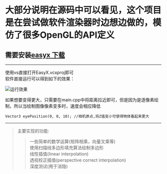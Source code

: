 # 大部分说明在源码中可以看见，这个项目是在尝试做软件渲染器时边想边做的，模仿了很多OpenGL的API定义
## 需要安装[easyx 下载](https://easyx.cn/)
---
使用vs直接打开EasyX.vcxproj即可  
软件直接运行可以得到如下的效果：

![运行效果](https://raw.githubusercontent.com/yangzhenzhuozz/Shader/master/result.gif)

如果想要变得更大，只需要在main.cpp中将距离拉近即可，但是因为是逐像素绘制，所以当绘制图像像素变多时，速度会相应降低
```
Vector3 eyePosition(0, 0, 10); //相机原点,将Z值变小可使得物体看起来更大
```
---
>主要实现的功能:
>> 一些简单的数学运算(矩阵相乘，向量叉乘等)  
>> 使用扫描线多边形填充算法绘制多边形  
>> 线性插值(linear interpolation)  
>> 透视校正插值(perspective correct interpolation)  
>> 深度测试(用于消隐)  
